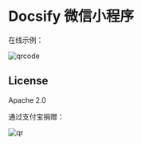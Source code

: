 # Docsify 微信小程序

在线示例：

![qrcode](https://user-images.githubusercontent.com/1890238/38530440-16765852-3c9d-11e8-91dc-3f325b6c44cc.jpeg)


## License

Apache 2.0

通过支付宝捐赠：

![qr](https://cloud.githubusercontent.com/assets/1890238/15489630/fccbb9cc-2193-11e6-9fed-b93c59d6ef37.png)
